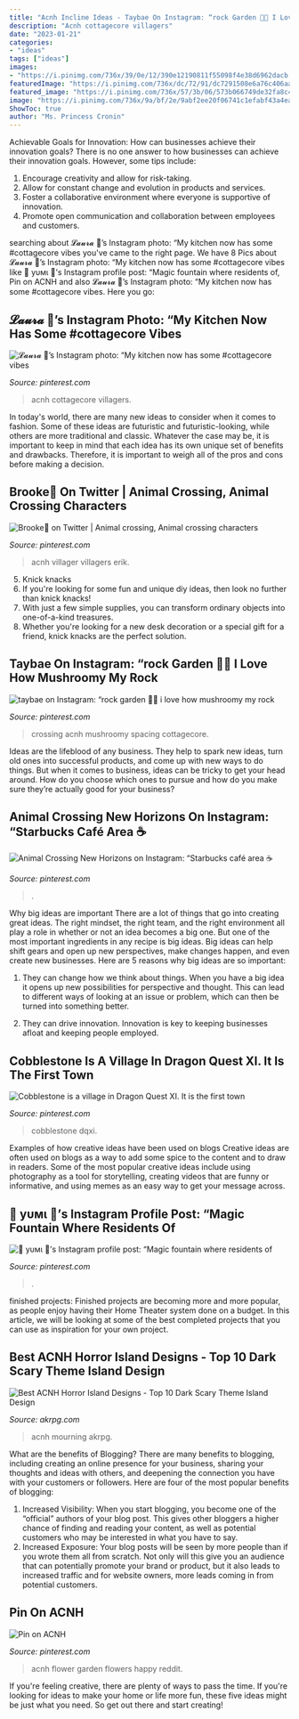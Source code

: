 ```yaml
---
title: "Acnh Incline Ideas - Taybae On Instagram: “rock Garden 🐚🌱 I Love How Mushroomy My Rock"
description: "Acnh cottagecore villagers"
date: "2023-01-21"
categories:
- "ideas"
tags: ["ideas"]
images:
- "https://i.pinimg.com/736x/39/0e/12/390e12190811f55098f4e38d6962dacb.jpg"
featuredImage: "https://i.pinimg.com/736x/dc/72/91/dc7291508e6a76c406aacf1741b7b852.jpg"
featured_image: "https://i.pinimg.com/736x/57/3b/06/573b066749de32fa8c4a8e0def79c94c.jpg"
image: "https://i.pinimg.com/736x/9a/bf/2e/9abf2ee20f06741c1efabf43a4ea9fe0.jpg"
ShowToc: true
author: "Ms. Princess Cronin"
---
```



Achievable Goals for Innovation: How can businesses achieve their innovation goals?
There is no one answer to how businesses can achieve their innovation goals. However, some tips include:
1. Encourage creativity and allow for risk-taking.
2. Allow for constant change and evolution in products and services.
3. Foster a collaborative environment where everyone is supportive of innovation. 
4. Promote open communication and collaboration between employees and customers.

	

		
searching about 𝓛𝓪𝓾𝓻𝓪 🌿’s Instagram photo: “My kitchen now has some #cottagecore vibes you've came to the right page. We have 8 Pics about 𝓛𝓪𝓾𝓻𝓪 🌿’s Instagram photo: “My kitchen now has some #cottagecore vibes like 💖 уυмι 💖’s Instagram profile post: “Magic fountain where residents of, Pin on ACNH and also 𝓛𝓪𝓾𝓻𝓪 🌿’s Instagram photo: “My kitchen now has some #cottagecore vibes. Here you go:
		
    
## 𝓛𝓪𝓾𝓻𝓪 🌿’s Instagram Photo: “My Kitchen Now Has Some #cottagecore Vibes

<img loading=lazy src="https://i.pinimg.com/736x/dc/72/91/dc7291508e6a76c406aacf1741b7b852.jpg" onerror="this.onerror=null;this.src='https://tse3.mm.bing.net/th?id=OIP.LDAa-vSv3K7XpPF_-SGAhAHaEK&amp;pid=15.1';" alt="𝓛𝓪𝓾𝓻𝓪 🌿’s Instagram photo: “My kitchen now has some #cottagecore vibes">

_Source: pinterest.com_

>acnh cottagecore villagers. 

	

In today's world, there are many new ideas to consider when it comes to fashion. Some of these ideas are futuristic and futuristic-looking, while others are more traditional and classic. Whatever the case may be, it is important to keep in mind that each idea has its own unique set of benefits and drawbacks. Therefore, it is important to weigh all of the pros and cons before making a decision.

    
## Brooke🍄 On Twitter | Animal Crossing, Animal Crossing Characters

<img loading=lazy src="https://i.pinimg.com/736x/3f/1f/7a/3f1f7a12e20fa3ca06ecba2e365e0525.jpg" onerror="this.onerror=null;this.src='https://tse2.mm.bing.net/th?id=OIP.RyJX8hYH7li0RRJIICqPzAHaEK&amp;pid=15.1';" alt="Brooke🍄 on Twitter | Animal crossing, Animal crossing characters">

_Source: pinterest.com_

>acnh villager villagers erik. 

	

5. Knick knacks
1. If you're looking for some fun and unique diy ideas, then look no further than knick knacks!
2. With just a few simple supplies, you can transform ordinary objects into one-of-a-kind treasures.
3. Whether you're looking for a new desk decoration or a special gift for a friend, knick knacks are the perfect solution.

    
## Taybae On Instagram: “rock Garden 🐚🌱 I Love How Mushroomy My Rock

<img loading=lazy src="https://i.pinimg.com/736x/9a/bf/2e/9abf2ee20f06741c1efabf43a4ea9fe0.jpg" onerror="this.onerror=null;this.src='https://tse1.mm.bing.net/th?id=OIP.a6t8aCQeaO8MUV-KKvTAgwHaEK&amp;pid=15.1';" alt="taybae on Instagram: “rock garden 🐚🌱 i love how mushroomy my rock">

_Source: pinterest.com_

>crossing acnh mushroomy spacing cottagecore. 

	

Ideas are the lifeblood of any business. They help to spark new ideas, turn old ones into successful products, and come up with new ways to do things. But when it comes to business, ideas can be tricky to get your head around. How do you choose which ones to pursue and how do you make sure they’re actually good for your business?

    
## Animal Crossing New Horizons On Instagram: “Starbucks Café Area ☕️

<img loading=lazy src="https://i.pinimg.com/736x/39/0e/12/390e12190811f55098f4e38d6962dacb.jpg" onerror="this.onerror=null;this.src='https://tse3.mm.bing.net/th?id=OIP.gacFtNa92MqpfNGQ-nUWCgHaEK&amp;pid=15.1';" alt="Animal Crossing New Horizons on Instagram: “Starbucks café area ☕️">

_Source: pinterest.com_

>. 

	

Why big ideas are important
There are a lot of things that go into creating great ideas. The right mindset, the right team, and the right environment all play a role in whether or not an idea becomes a big one. But one of the most important ingredients in any recipe is big ideas. Big ideas can help shift gears and open up new perspectives, make changes happen, and even create new businesses. Here are 5 reasons why big ideas are so important: 
1. They can change how we think about things. When you have a big idea it opens up new possibilities for perspective and thought. This can lead to different ways of looking at an issue or problem, which can then be turned into something better. 

2. They can drive innovation. Innovation is key to keeping businesses afloat and keeping people employed.

    
## Cobblestone Is A Village In Dragon Quest XI. It Is The First Town

<img loading=lazy src="https://i.pinimg.com/736x/6b/e0/62/6be0620ca68eeb2ccc22b19accb01c73.jpg" onerror="this.onerror=null;this.src='https://tse2.mm.bing.net/th?id=OIP.BcIfW82B2DEXOESuHrQVmwHaGe&amp;pid=15.1';" alt="Cobblestone is a village in Dragon Quest XI. It is the first town">

_Source: pinterest.com_

>cobblestone dqxi. 

	

Examples of how creative ideas have been used on blogs
Creative ideas are often used on blogs as a way to add some spice to the content and to draw in readers. Some of the most popular creative ideas include using photography as a tool for storytelling, creating videos that are funny or informative, and using memes as an easy way to get your message across.

    
## 💖 уυмι 💖’s Instagram Profile Post: “Magic Fountain Where Residents Of

<img loading=lazy src="https://i.pinimg.com/736x/57/3b/06/573b066749de32fa8c4a8e0def79c94c.jpg" onerror="this.onerror=null;this.src='https://tse1.mm.bing.net/th?id=OIP.X9xOZDuY2VSDUOI7gFEwLAHaFj&amp;pid=15.1';" alt="💖 уυмι 💖’s Instagram profile post: “Magic fountain where residents of">

_Source: pinterest.com_

>. 

	

finished projects:
Finished projects are becoming more and more popular, as people enjoy having their Home Theater system done on a budget. In this article, we will be looking at some of the best completed projects that you can use as inspiration for your own project.

    
## Best ACNH Horror Island Designs - Top 10 Dark Scary Theme Island Design

<img loading=lazy src="https://www.akrpg.com/upload/20200821/6373362499195021427615489.png" onerror="this.onerror=null;this.src='https://tse4.mm.bing.net/th?id=OIP.hFnQiAg4a4dtGl_9HC-OrwHaEJ&amp;pid=15.1';" alt="Best ACNH Horror Island Designs - Top 10 Dark Scary Theme Island Design">

_Source: akrpg.com_

>acnh mourning akrpg. 

	

What are the benefits of Blogging?
There are many benefits to blogging, including creating an online presence for your business, sharing your thoughts and ideas with others, and deepening the connection you have with your customers or followers. Here are four of the most popular benefits of blogging: 
1. Increased Visibility: When you start blogging, you become one of the “official” authors of your blog post. This gives other bloggers a higher chance of finding and reading your content, as well as potential customers who may be interested in what you have to say. 
2. Increased Exposure: Your blog posts will be seen by more people than if you wrote them all from scratch. Not only will this give you an audience that can potentially promote your brand or product, but it also leads to increased traffic and for website owners, more leads coming in from potential customers. 

    
## Pin On ACNH

<img loading=lazy src="https://i.pinimg.com/736x/80/8a/1c/808a1cfb340d5eda6761caaee66b65c9.jpg" onerror="this.onerror=null;this.src='https://tse4.mm.bing.net/th?id=OIP.NKQdPIZvws_ZIZSuRKLJkQHaEK&amp;pid=15.1';" alt="Pin on ACNH">

_Source: pinterest.com_

>acnh flower garden flowers happy reddit. 

	

If you're feeling creative, there are plenty of ways to pass the time. If you're looking for ideas to make your home or life more fun, these five ideas might be just what you need. So get out there and start creating!

